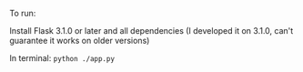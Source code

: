To run:

Install Flask 3.1.0 or later and all dependencies (I developed it on 3.1.0, can't guarantee it works on older versions)

In terminal: `python ./app.py`

